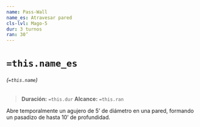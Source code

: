 ```yaml
---
name: Pass-Wall
name_es: Atravesar pared
cls-lvl: Mago-5
dur: 3 turnos
ran: 30’
---
```

# `=this.name_es`
###### (`=this.name`)

>**Duración:** `=this.dur`
>**Alcance:** `=this.ran`

Abre temporalmente un agujero de 5’ de diámetro en una pared, formando un pasadizo de hasta 10’ de profundidad.